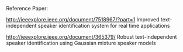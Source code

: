 Reference Paper:

http://ieeexplore.ieee.org/document/7518967/?part=1
Improved text-independent speaker identification system for real time applications

http://ieeexplore.ieee.org/document/365379/
Robust text-independent speaker identification using Gaussian mixture speaker models